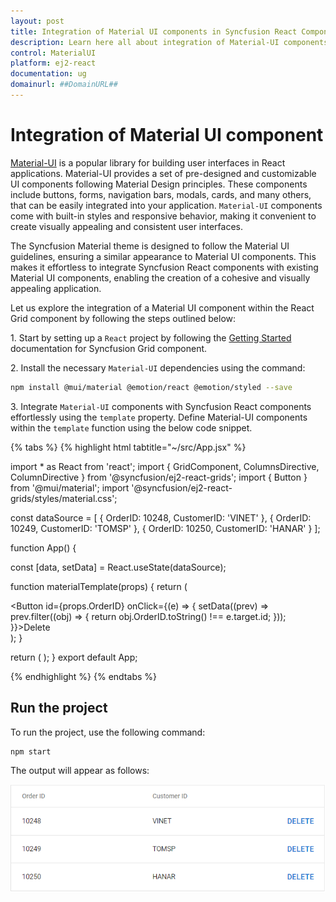 ```yaml
---
layout: post
title: Integration of Material UI components in Syncfusion React Component | Syncfusion
description: Learn here all about integration of Material-UI components in Syncfusion EJ2 React UI components and more.
control: MaterialUI
platform: ej2-react
documentation: ug
domainurl: ##DomainURL##
---
```


# Integration of Material UI component

[Material-UI](https://mui.com/) is a popular library for building user interfaces in React applications. Material-UI provides a set of pre-designed and customizable UI components following Material Design principles. These components include buttons, forms, navigation bars, modals, cards, and many others, that can be easily integrated into your application. `Material-UI` components come with built-in styles and responsive behavior, making it convenient to create visually appealing and consistent user interfaces.

The Syncfusion Material theme is designed to follow the Material UI guidelines, ensuring a similar appearance to Material UI components. This makes it effortless to integrate Syncfusion React components with existing Material UI components, enabling the creation of a cohesive and visually appealing application.

Let us explore the integration of a Material UI component within the React Grid component by following the steps outlined below:

1\. Start by setting up a `React` project by following the [Getting Started](../grid/getting-started) documentation for Syncfusion Grid component.

2\. Install the necessary `Material-UI` dependencies using the command:

```bash
npm install @mui/material @emotion/react @emotion/styled --save
```

3\. Integrate `Material-UI` components with Syncfusion React components effortlessly using the `template` property. Define Material-UI components within the `template` function using the below code snippet.

{% tabs %}
{% highlight html tabtitle="~/src/App.jsx" %}

import * as React from 'react';
import { GridComponent, ColumnsDirective, ColumnDirective } from '@syncfusion/ej2-react-grids';
import { Button } from '@mui/material';
import '@syncfusion/ej2-react-grids/styles/material.css';

const dataSource = [
  {
    OrderID: 10248, CustomerID: 'VINET'
  },
  {
    OrderID: 10249, CustomerID: 'TOMSP'
  },
  {
    OrderID: 10250, CustomerID: 'HANAR'
  }
];

function App() {

  const [data, setData] = React.useState(dataSource);

  function materialTemplate(props) {
    return (
      <div>
        <Button id={props.OrderID} onClick={(e) => {
          setData((prev) => prev.filter((obj) => {
            return obj.OrderID.toString() !== e.target.id;
          }));
        }}>Delete</Button>
      </div>
    );
  }

  return (
    <GridComponent dataSource={data} width='600px' allowKeyboard={false} >
      <ColumnsDirective>
        <ColumnDirective field='OrderID' headerText='Order ID' />
        <ColumnDirective field='CustomerID' headerText='Customer ID' />
        <ColumnDirective template={materialTemplate} width='100px' />
      </ColumnsDirective>
    </GridComponent>
  );
}
export default App;

{% endhighlight %}
{% endtabs %}

## Run the project

To run the project, use the following command:

```bash
npm start
```

The output will appear as follows:

![Material-UI output](../appearance/images/material-ui.png)